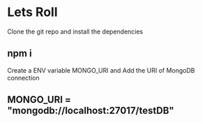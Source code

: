 # Lets Roll

Clone the git repo and install the dependencies

## npm i 

Create a ENV variable MONGO_URI and Add the URI of MongoDB connection
## MONGO_URI = "mongodb://localhost:27017/testDB"

